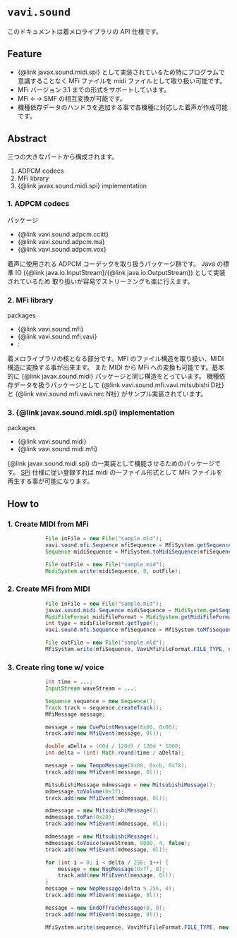 # `vavi.sound`

このドキュメントは着メロライブラリの API 仕様です。

## Feature

 * {@link javax.sound.midi.spi} として実装されているため特にプログラムで意識することなく MFi ファイルを midi ファイルとして取り扱い可能です。
 * MFi バージョン 3.1 までの形式をサポートしています。
 * MFi ←→ SMF の相互変換が可能です。
 * 機種依存データのハンドラを追加する事で各機種に対応した着声が作成可能です。

## Abstract

三つの大きなパートから構成されます。

 1. ADPCM codecs
 2. MFi library
 3. {@link javax.sound.midi.spi} implementation

### 1. ADPCM codecs

パッケージ

 * {@link vavi.sound.adpcm.ccitt}
 * {@link vavi.sound.adpcm.ma}
 * {@link vavi.sound.adpcm.vox}

着声に使用される ADPCM コーデックを取り扱うパッケージ群です。
Java の標準 IO ({@link java.io.InputStream}/{@link java.io.OutputStream}) として実装されているため
取り扱いが容易でストリーミングも楽に行えます。

### 2. MFi library

packages

 * {@link vavi.sound.mfi}
 * {@link vavi.sound.mfi.vavi}
 *   :

着メロライブラリの核となる部分です。MFi のファイル構造を取り扱い、MIDI 構造に変換する事が出来ます。
また MIDI から MFi への変換も可能です。基本的に {@link javax.sound.midi} パッケージと同じ構造をとっています。
機種依存データを扱うパッケージとして {@link vavi.sound.mfi.vavi.mitsubishi D社} と
{@link vavi.sound.mfi.vavi.nec N社} がサンプル実装されています。

### 3. {@link javax.sound.midi.spi} implementation

packages

 * {@link vavi.sound.midi}
 * {@link vavi.sound.midi.mfi}

{@link javax.sound.midi.spi} の一実装として機能させるためのパッケージです。
[SPI](http://java.sun.com/j2se/1.5.0/ja/docs/ja/guide/sound/programmer_guide/chapter1.html#111901)
仕様に従い登録すれば midi の一ファイル形式として MFi ファイルを
再生する事が可能になります。

## How to

### 1. Create MIDI from MFi

```java
            File inFile = new File("sample.mld");
            vavi.sound.mfi.Sequence mfiSequence = MfiSystem.getSequence(inFile);
            Sequence midiSequence = MfiSystem.toMidiSequence(mfiSequence);

            File outFile = new File("sample.mid");
            MidiSystem.write(midiSequence, 0, outFile);
```

### 2. Create MFi from MIDI

```java
            File inFile = new File("sample.mid");
            javax.sound.midi.Sequence midiSequence = MidiSystem.getSequence(inFile);
            MidiFileFormat midiFileFormat = MidiSystem.getMidiFileFormat(inFile);
            int type = midiFileFormat.getType();
            vavi.sound.mfi.Sequence mfiSequence = MfiSystem.toMfiSequence(midiSequence, type);

            File outFile = new File("sample.mld");
            MfiSystem.write(mfiSequence, VaviMfiFileFormat.FILE_TYPE, outFile);
```

### 3. Create ring tone w/ voice

```java
            int time = ...;
            InputStream waveStream = ...;

            Sequence sequence = new Sequence();
            Track track = sequence.createTrack();
            MfiMessage message;

            message = new CuePointMessage(0x00, 0x00);
            track.add(new MfiEvent(message, 0l));

            double aDelta = (60d / 120d) / 120d * 1000;
            int delta = (int) Math.round(time / aDelta);

            message = new TempoMessage(0x00, 0xcb, 0x78);
            track.add(new MfiEvent(message, 0l));

            MitsubishiMessage mdmessage = new MitsubishiMessage();
            mdmessage.toVolume(0x3f);
            track.add(new MfiEvent(mdmessage, 0l));

            mdmessage = new MitsubishiMessage();
            mdmessage.toPan(0x20);
            track.add(new MfiEvent(mdmessage, 0l));

            mdmessage = new MitsubishiMessage();
            mdmessage.toVoice(waveStream, 8000, 4, false);
            track.add(new MfiEvent(mdmessage, 0l));

            for (int i = 0; i < delta / 256; i++) {
                message = new NopMessage(0xff, 0);
                track.add(new MfiEvent(message, 0l));
            }
            message = new NopMessage(delta % 256, 0);
            track.add(new MfiEvent(message, 0l));

            message = new EndOfTrackMessage(0, 0);
            track.add(new MfiEvent(message, 0l));

            MfiSystem.write(sequence, VaviMfiFileFormat.FILE_TYPE, new File("output.mld"));
```

